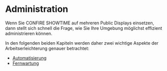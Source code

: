 # Administration

Wenn Sie CONFIRE SHOWTIME auf mehreren Public Displays einsetzen, dann stellt sich schnell die Frage, wie Sie Ihre Umgebung möglichst effizient administrieren können. 

In den folgenden beiden Kapiteln werden daher zwei wichtige Aspekte der Arbeitserleichterung genauer betrachtet: 

* [Automatisierung](automation.md)
* [Fernwartung](remote-control.md)
